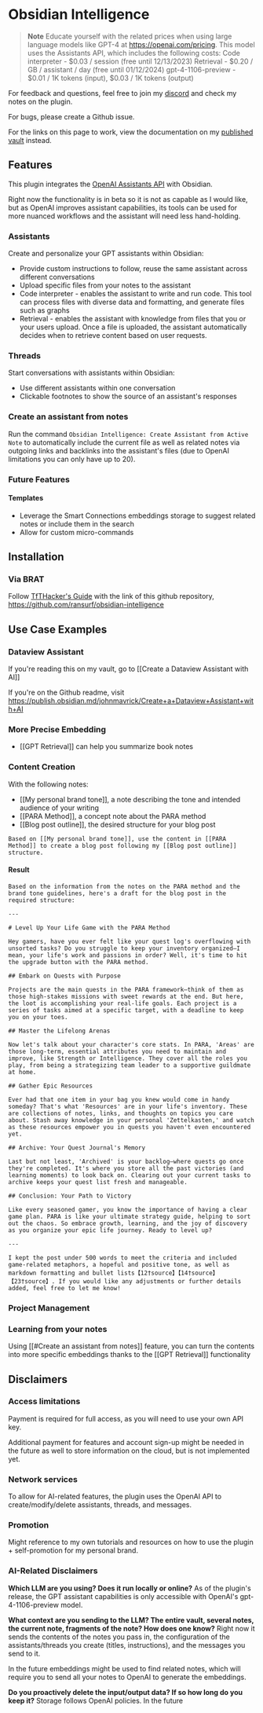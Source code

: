 # Obsidian Intelligence
> **Note**
> Educate yourself with the related prices when using large language models like GPT-4 at https://openai.com/pricing. This model uses the Assistants API, which includes the following costs:
> Code interpreter - $0.03 / session (free until 12/13/2023)
> Retrieval - $0.20 / GB / assistant / day (free until 01/12/2024)
> gpt-4-1106-preview - $0.01 / 1K tokens (input), $0.03 / 1K tokens (output)

For feedback and questions, feel free to join my [discord](https://discord.com/invite/aQgbyj522e) and check my notes on the plugin.

For bugs, please create a Github issue.

For the links on this page to work, view the documentation on my [published vault](https://publish.obsidian.md/johnmavrick/My+Areas/%E2%9B%B0%EF%B8%8F+Obsidian+Intelligence) instead.
## Features
This plugin integrates the [OpenAI Assistants API](https://platform.openai.com/docs/assistants/overview) with Obsidian.

Right now the functionality is in beta so it is not as capable as I would like, but as OpenAI improves assistant capabilities, its tools can be used for more nuanced workflows and the assistant will need less hand-holding.
### Assistants
Create and personalize your GPT assistants within Obsidian:
- Provide custom instructions to follow, reuse the same assistant across different conversations
- Upload specific files from your notes to the assistant
- Code interpreter - enables the assistant to write and run code. This tool can process files with diverse data and formatting, and generate files such as graphs
- Retrieval - enables the assistant with knowledge from files that you or your users upload. Once a file is uploaded, the assistant automatically decides when to retrieve content based on user requests.
### Threads
Start conversations with assistants within Obsidian:
- Use different assistants within one conversation
- Clickable footnotes to show the source of an assistant's responses
### Create an assistant from notes
Run the command `Obsidian Intelligence: Create Assistant from Active Note` to automatically include the current file as well as related notes via outgoing links and backlinks into the assistant's files (due to OpenAI limitations you can only have up to 20).
### Future Features
#### Templates
- Leverage the Smart Connections embeddings storage to suggest related notes or include them in the search
- Allow for custom micro-commands
## Installation
### Via BRAT
Follow [TfTHacker's Guide](https://tfthacker.com/Obsidian+Plugins+by+TfTHacker/BRAT+-+Beta+Reviewer's+Auto-update+Tool/Quick+guide+for+using+BRAT) with the link of this github repository, https://github.com/ransurf/obsidian-intelligence
## Use Case Examples
### Dataview Assistant
If you're reading this on my vault, go to [[Create a Dataview Assistant with AI]]

If you're on the Github readme, visit https://publish.obsidian.md/johnmavrick/Create+a+Dataview+Assistant+with+AI
### More Precise Embedding
- [[GPT Retrieval]] can help you summarize book notes
### Content Creation
With the following notes:
- [[My personal brand tone]], a note describing the tone and intended audience of your writing
- [[PARA Method]], a concept note about the PARA method
- [[Blog post outline]], the desired structure for your blog post

```
Based on [[My personal brand tone]], use the content in [[PARA Method]] to create a blog post following my [[Blog post outline]] structure.
```

#### Result
```
Based on the information from the notes on the PARA method and the brand tone guidelines, here's a draft for the blog post in the required structure:

---

# Level Up Your Life Game with the PARA Method

Hey gamers, have you ever felt like your quest log's overflowing with unsorted tasks? Do you struggle to keep your inventory organized—I mean, your life's work and passions in order? Well, it's time to hit the upgrade button with the PARA method.

## Embark on Quests with Purpose

Projects are the main quests in the PARA framework—think of them as those high-stakes missions with sweet rewards at the end. But here, the loot is accomplishing your real-life goals. Each project is a series of tasks aimed at a specific target, with a deadline to keep you on your toes.

## Master the Lifelong Arenas

Now let's talk about your character's core stats. In PARA, 'Areas' are those long-term, essential attributes you need to maintain and improve, like Strength or Intelligence. They cover all the roles you play, from being a strategizing team leader to a supportive guildmate at home.

## Gather Epic Resources

Ever had that one item in your bag you knew would come in handy someday? That's what 'Resources' are in your life's inventory. These are collections of notes, links, and thoughts on topics you care about. Stash away knowledge in your personal 'Zettelkasten,' and watch as these resources empower you in quests you haven't even encountered yet.

## Archive: Your Quest Journal's Memory

Last but not least, 'Archived' is your backlog—where quests go once they're completed. It's where you store all the past victories (and learning moments) to look back on. Clearing out your current tasks to archive keeps your quest list fresh and manageable.

## Conclusion: Your Path to Victory

Like every seasoned gamer, you know the importance of having a clear game plan. PARA is like your ultimate strategy guide, helping to sort out the chaos. So embrace growth, learning, and the joy of discovery as you organize your epic life journey. Ready to level up?

---

I kept the post under 500 words to meet the criteria and included game-related metaphors, a hopeful and positive tone, as well as markdown formatting and bullet lists【12†source】【14†source】【23†source】. If you would like any adjustments or further details added, feel free to let me know!
```
### Project Management
### Learning from your notes
Using [[#Create an assistant from notes]] feature, you can turn the contents into more specific embeddings thanks to the [[GPT Retrieval]] functionality

## Disclaimers
### Access limitations
Payment is required for full access, as you will need to use your own API key.

Additional payment for features and account sign-up might be needed in the future as well to store information on the cloud, but is not implemented yet.
### Network services
To allow for AI-related features, the plugin uses the OpenAI API to create/modify/delete assistants, threads, and messages.
### Promotion
Might reference to my own tutorials and resources on how to use the plugin + self-promotion for my personal brand.
### AI-Related Disclaimers
**Which LLM are you using? Does it run locally or online?**
As of the plugin's release, the GPT assistant capabilities is only accessible with OpenAI's gpt-4-1106-preview model.

**What context are you sending to the LLM? The entire vault, several notes, the current note, fragments of the note? How does one know?**
Right now it sends the contents of the notes you pass in, the configuration of the assistants/threads you create (titles, instructions), and the messages you send to it.

In the future embeddings might be used to find related notes, which will require you to send all your notes to OpenAI to generate the embeddings.

**Do you proactively delete the input/output data? If so how long do you keep it?**
Storage follows OpenAI policies. In the future

